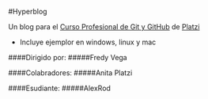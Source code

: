 #Hyperblog

Un blog para el [Curso Profesional de Git y GitHub](http://www.platzi.com/cursos/git-github "Curso Profesional de Git y GitHub") de [Platzi](http://www.platzi.com "Platzi")
* Incluye ejemplor en windows, linux y mac


####Dirigido por: 
#####Fredy Vega

####Colabradores:
#####Anita Platzi

####Esudiante:
#####AlexRod